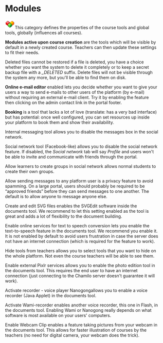 # Modules

![](../../../.gitbook/assets/graficos9%20%285%29.png)This category defines the properties of the course tools and global tools, globally \(influences all courses\).

**Modules active upon** **course** **creation** are the tools which will be visible by default in a newly created course. Teachers can then update these settings to fit their needs.

Deleted files cannot be restored if a file is deleted, you have a choice whether you want the system to delete it completely or to keep a secret backup file with a _\_DELETED_ suffix. Delete files will not be visible through the system any more, but you'll be able to find them on disk.

**Online e-mail editor** enabled lets you decide whether you want to give your users a way to send e-mails to other users of the platform \(by e-mail\) without requiring an external e-mail client. Try it by enabling the feature then clicking on the admin contact link in the portal footer.

**Booking** is a tool that lacks a lot of love \(translate: has a very bad interface\) but has potential: once well configured, you can set resources up inside your platform to book them and show their availability.

Internal messaging tool allows you to disable the messages box in the social network.

Social network tool \(Facebook-like\) allows you to disable the social network feature. If disabled, the _Social network_ tab will say _Profile_ and users won't be able to invite and communicate with friends through the portal.

Allow learners to create groups in social network allows normal students to create their own groups.

Allow sending messages to any platform user is a privacy feature to avoid spamming. On a large portal, users should probably be required to be “approved friends” before they can send messages to one another. The default is to allow anyone to message anyone else.

Create and edit SVG files enables the SVGEdit software inside the documents tool. We recommend to let this setting enabled as the tool is great and adds a lot of flexibility to the document building.

Enable online services for text to speech conversion lets you enable the text-to-speech feature in the documents tool. We recommend you enable it. It is not enabled by default to avoid users frustration in case the server does not have an internet connection \(which is required for the feature to work\).

Hide tools from teachers allows you to select tools that you want to hide on the whole platform. Not even the course teachers will be able to see them.

Enable external Pixlr services allows you to enable the photo edition tool in the documents tool. This requires the end user to have an internet connection \(just connecting to the Chamilo server doesn't guarantee it will work\).

Activate recorder - voice player Nanogongallows you to enable a voice recorder \(Java Applet\) in the documents tool.

Activate Wami-recorder enables another voice recorder, this one in Flash, in the documents tool. Enabling Wami or Nanogong really depends on what software is most available on your users' computers.

Enable Webcam Clip enables a feature taking pictures from your webcam in the documents tool. This allows for faster illustration of courses by the teachers \(no need for digital camera, your webcam does the trick\).

